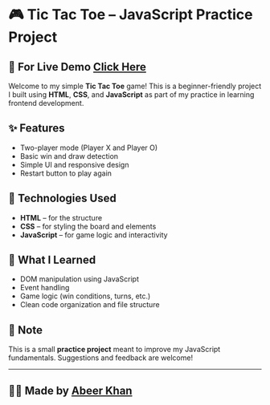 # 🎮 Tic Tac Toe – JavaScript Practice Project

## 🔗 For Live Demo <a href="https://abeerlala.github.io/TIC-TAC-TOE" target="_blank">Click Here</a>

Welcome to my simple **Tic Tac Toe** game! This is a beginner-friendly project I built using **HTML**, **CSS**, and **JavaScript** as part of my practice in learning frontend development.

## ✨ Features

- Two-player mode (Player X and Player O)
- Basic win and draw detection
- Simple UI and responsive design
- Restart button to play again

## 🚀 Technologies Used

- **HTML** – for the structure
- **CSS** – for styling the board and elements
- **JavaScript** – for game logic and interactivity

## 🧠 What I Learned

- DOM manipulation using JavaScript
- Event handling
- Game logic (win conditions, turns, etc.)
- Clean code organization and file structure

## 📌 Note

This is a small **practice project** meant to improve my JavaScript fundamentals. Suggestions and feedback are welcome!

---

## 🧑‍💻 Made by [Abeer Khan](https://www.mabeerkhan.com)
